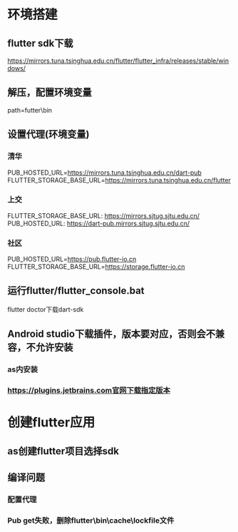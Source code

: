 # 环境搭建

## flutter sdk下载
https://mirrors.tuna.tsinghua.edu.cn/flutter/flutter_infra/releases/stable/windows/
## 解压，配置环境变量
path=futter\bin
## 设置代理(环境变量)
### 清华
PUB_HOSTED_URL=https://mirrors.tuna.tsinghua.edu.cn/dart-pub
FLUTTER_STORAGE_BASE_URL=https://mirrors.tuna.tsinghua.edu.cn/flutter
### 上交
FLUTTER_STORAGE_BASE_URL: https://mirrors.sjtug.sjtu.edu.cn/
PUB_HOSTED_URL: https://dart-pub.mirrors.sjtug.sjtu.edu.cn/
### 社区
PUB_HOSTED_URL=https://pub.flutter-io.cn
FLUTTER_STORAGE_BASE_URL=https://storage.flutter-io.cn
## 运行flutter/flutter_console.bat
flutter doctor下载dart-sdk
## Android studio下载插件，版本要对应，否则会不兼容，不允许安装
### as内安装
### https://plugins.jetbrains.com官网下载指定版本

# 创建flutter应用
## as创建flutter项目选择sdk
## 编译问题
### 配置代理
### Pub get失败，删除flutter\bin\cache\lockfile文件